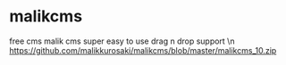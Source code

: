 # malikcms
free cms malik cms
super easy to use drag n drop support \n
https://github.com/malikkurosaki/malikcms/blob/master/malikcms_10.zip
